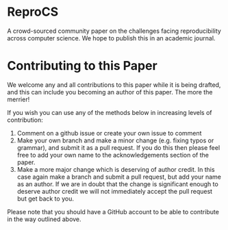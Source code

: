 # ReproCS
A crowd-sourced community paper on the challenges facing reproducibility across computer science. We hope to publish this in an academic journal.

# Contributing to this Paper
We welcome any and all contributions to this paper while it is being drafted, and this can include you becoming an author of this paper. The more the merrier!

If you wish you can use any of the methods below in increasing levels of contribution:
1. Comment on a github issue or create your own issue to comment
2. Make your own branch and make a minor change (e.g. fixing typos or grammar), and submit it as a pull request. If you do this then please feel free to add your own name to the acknowledgements section of the paper.
3. Make a more major change which is deserving of author credit. In this case again make a branch and submit a pull request, but add your name as an author. If we are in doubt that the change is significant enough to deserve author credit we will not immediately accept the pull request but get back to you.

Please note that you should have a GitHub account to be able to contribute in the way outlined above.

